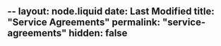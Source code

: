--
layout: node.liquid
date: Last Modified
title: "Service Agreements"
permalink: "service-agreements"
hidden: false
---
